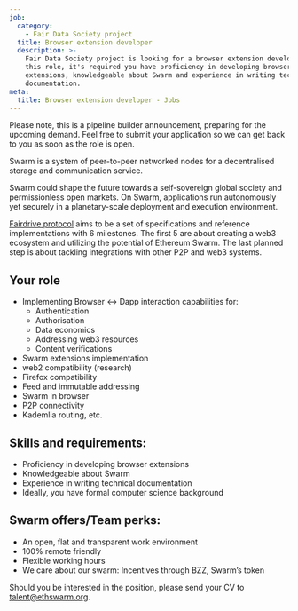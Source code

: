 ```yaml
---
job:
  category:
    - Fair Data Society project
  title: Browser extension developer
  description: >-
    Fair Data Society project is looking for a browser extension developer. For
    this role, it's required you have proficiency in developing browser
    extensions, knowledgeable about Swarm and experience in writing technical
    documentation.
meta:
  title: Browser extension developer - Jobs
---
```


Please note, this is a pipeline builder announcement, preparing for the upcoming demand. Feel free to submit your application so we can get back to you as soon as the role is open.

Swarm is a system of peer-to-peer networked nodes for a decentralised storage and communication service.

Swarm could shape the future towards a self-sovereign global society and permissionless open markets. On Swarm, applications run autonomously yet securely in a planetary-scale deployment and execution environment.

[Fairdrive protocol](https://github.com/fairDataSociety/FIPs/blob/master/text/0001-fdp-roadmap.md "Fairdrive protocol") aims to be a set of specifications and reference implementations with 6 milestones. The first 5 are about creating a web3 ecosystem and utilizing the potential of Ethereum Swarm. The last planned step is about tackling integrations with other P2P and web3 systems.

## Your role

* Implementing Browser \<-> Dapp interaction capabilities for:
  * Authentication
  * Authorisation
  * Data economics
  * Addressing web3 resources
  * Content verifications
* Swarm extensions implementation
* web2 compatibility (research)
* Firefox compatibility
* Feed and immutable addressing
* Swarm in browser
* P2P connectivity
* Kademlia routing, etc.

## Skills and requirements:

* Proficiency in developing browser extensions
* Knowledgeable about Swarm
* Experience in writing technical documentation
* Ideally, you have formal computer science background

## Swarm offers/Team perks:

* An open, flat and transparent work environment
* 100% remote friendly
* Flexible working hours
* We care about our swarm: Incentives through BZZ, Swarm’s token

Should you be interested in the position, please send your CV to [talent@ethswarm.org](mailto:talent@ethswarm.org).
